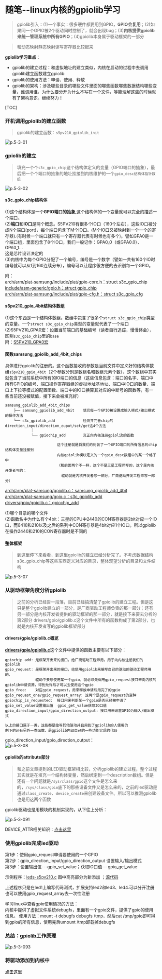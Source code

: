 
随笔--linux内核的gpiolib学习
============================

> gpiolib引入：(1)一个事实：很多硬件都要用到GPIO，**GPIO会复用**；(2)如果同一个GPIO被2个驱动同时控制了，就会出现bug；(3)**内核提供gpiolib来统一管理系统中所有GPIO**；(4)gpiolib本身属于驱动框架的一部分


> 和动态映射静态映射读写寄存器比较起来


**gpiolib学习重点**：

* gpiolib的建立过程：和虚拟地址的建立类似，内核在启动的过程中去调用gpiolib建立函数建立gpiolib
* gpiolib的使用方法：申请、使用、释放
* gpiolib的架构：涉及哪些目录的哪些文件里面的哪些函数哪些数据结构哪些变量，谁调用谁，为什么要分开为什么不写在一个文件，等能理解这些的时候就有了架构意识。继续努力！

[TOC]

### 开机调用gpiolib的建立函数
> gpiolib的建立函数：`s5pv210_gpiolib_init`

![p.5-3-01](https://raw.githubusercontent.com/TongxinV/oneBook/master/0.5.Linux-Driver%20Development/assets/%E5%9B%BE%E7%89%87.5-3-01.png)


### gpiolib的建立
> 填充一个个`s3c_gpio_chip`这个结构体定义的变量（GPIO端口的抽象），最后把一个个端口的抽象的地址挂接到内核维护的一个`gpio_desc结构体指针数组`

![p.5-3-02](https://raw.githubusercontent.com/TongxinV/oneBook/master/0.5.Linux-Driver%20Development/assets/%E5%9B%BE%E7%89%87.5-3-02.png)

#### s3c_gpio_chip结构体

(1)这个结构体是一个**GPIO端口的抽象**,这个结构体的一个变量就可以完全的描述一个端口。<br>
(2)**端口**和**IO口**是两个概念。S5PV210有很多个IO口（160个左右），这些IO口被分成N个端口(port)，每个端口包含了M个IO口。(M个IO口又被映射到一个一个的寄存器).(有时候一个端口就只有一个寄存器代表有时候也有多个)。譬如GPA0是一个端口组，里面包含了8个IO口，我们一般记作：GPA0_0（或GPA0.0）、GPA0_1...<br>
这是芯片设计决定的<br>
(3)内核中为每个GPIO分配了一个编号，编号是一个数字（譬如一共有160个IO时编号就可以从1到160连续分布），编号可以让程序很方便的去识别每一个GPIO。

附：<br>
[arch/arm/plat-samsung/include/plat/gpio-core.h：struct s3c_gpio_chip](https://github.com/TongxinV/kernel2.6.35/blob/master/arch/arm/plat-samsung/include/plat/gpio-core.h)<br>
[include/asm-generic/gpio.h：struct gpio_chip](https://github.com/TongxinV/kernel2.6.35/blob/master/include/asm-generic/gpio.h)<br>
[arch/arm/plat-samsung/include/plat/gpio-cfg.h：struct s3c_gpio_cfg](https://github.com/TongxinV/kernel2.6.35/blob/master/arch/arm/plat-samsung/include/plat/gpio-cfg.h)

#### s5pv210_gpio_4bit结构体数组

(1)这个东西是一个结构体数组，数组中包含了很多个`struct s3c_gpio_chip`类型的变量。一个`struct s3c_gpio_chip`类型的变量就代表了一个端口<br>
(2)S5PV210_GPA0宏：设置当前端口的基础编号（读者自行追踪，慢慢体会），区别`s3c_gpio_chip`里的`base`<br>
附：[S5PV210_GPA0宏](https://github.com/TongxinV/oneBook/blob/master/0.5.Linux-Driver%20Development/assets/%E5%9B%BE%E7%89%87.5-3-03.png)

#### 函数samsung_gpiolib_add_4bit_chips

具体进行gpiolib的注册的。这个函数接收的参数是当前文件中定义好的结构体数组`s5pv210_gpio_4bit`（2个参数分别是数组名和数组元素个数），这个数组中其实就包含了当前系统中所有的IO端口的信息（这些信息包含：端口的名字、端口中所有GPIO的编号、端口操作寄存器组的虚拟地址基地址、端口中IO口的数量、端口上下拉等模式的配置函数、端口中的IO口换算其对应的中断号的函数等，有一些当前还没被赋值，接下来会被填充好）

    samsung_gpiolib_add_4bit_chips
        ├── samsung_gpiolib_add_4bit    填充每一个GPIO被设置成输入模式/输出模式的操作方法
        └── s3c_gpiolib_add             检测并完善chip的direction_input/direction_ouput/set/get这4个方法
                │
                └── gpiochip_add        真正向内核注册gpiolib的函数
                
                            这个注册就是将我们的封装了一个GPIO端口的所有信息的chip结构体变量挂接到
                            内核gpiolib模块定义的一个gpio_desc数组中的某一个格子中
                            （和前面两个不一样，这个不是三星工程师写的，这个是内核开发者写的；
                              驱动就是内核开发者写一部分，厂商驱动开发工程师写一部分）

[arch/arm/plat-samsung/gpiolib.c：samsung_gpiolib_add_4bit](https://github.com/TongxinV/oneBook/blob/master/0.5.Linux-Driver%20Development/assets/%E5%9B%BE%E7%89%87.5-3-04.png)<br>
[arch/arm/plat-samsung/gpio.c：s3c_gpiolib_add](https://github.com/TongxinV/oneBook/blob/master/0.5.Linux-Driver%20Development/assets/%E5%9B%BE%E7%89%87.5-3-05.png)<br>
[drivers/gpio/gpiolib.c：gpiochip_add](https://github.com/TongxinV/oneBook/blob/master/0.5.Linux-Driver%20Development/assets/%E5%9B%BE%E7%89%87.5-3-06.png)

(1)哪个目录的哪个文件<br>
(2)函数名中为什么有个4bit：三星的CPU中2440的CON寄存器是2bit对应一个IO口，而6410和210以及之后的系列中CON寄存器是4bit对应1个IO口。所以gpiolib在操作2440和210的CON寄存器时是不同的<br>

#### **整体框架**

> 到这里停下来看看，到这里gpiolib的建立已经分析完了。不考虑数据结构s3c_gpio_chip等这些东西定义对应的目录，整体观望分析的目录和文件结构

![p.5-3-07](https://raw.githubusercontent.com/TongxinV/oneBook/master/0.5.Linux-Driver%20Development/assets/%E5%9B%BE%E7%89%87.5-3-07.png)

### 从驱动框架角度分析gpiolib

> 之前的分析已经告一段落，目前已经搞清楚了gpiolib的建立工程。但是这只是整个gpiolib建立的一部分，是厂商驱动工程师负责的那一部分；还有另一部分是内核开发者提供的驱动框架的那一部分，就是接下来要去分析的第2部分
> drivers/gpio/gpiolib.c这个文件中所有的函数构成了第2部分，也就是内核开发者写的gpiolib框架部分

#### drivers/gpio/gpiolib.c概览

[**drivers/gpio/gpiolib.c**](https://github.com/TongxinV/kernel2.6.35/blob/master/drivers/gpio/gpiolib.c)这个文件中提供的函数主要有以下部分：

    gpiochip_add: 是框架开出来的接口，给厂商驱动工程师用，用于向内核注册我们的gpiolib
    gpio_request: 是框架开出来的接口，给使用gpiolib来编写自己的驱动的驱动工程师用的，
                  驱动中要想使用某一个gpio，就必须先调用gpio_request接口来向内核的gpiolib申请资源，得到允许后才可以去使用这个gpio
    gpio_free:	  对应gpio_request，用来释放申请后用完了的gpio
    gpio_request_one/gpio_request_array: 这两个是gpio_request的变种
    gpiochip_is_requested:	接口用来判断某一个gpio是否已经被申请了
    gpio_set_value设置输出值  gpio_get_value获取IO口值
    gpio_direction_input/gpio_direction_output: 接口用来设置GPIO为输入/输出模式
    
    以上的接口属于一类，这些都是给写其他驱动并且用到了gpiolib的人使用的
    剩下的还有另外一类函数，是gpiolib内部自己的一些功能实现的代码

gpio_direction_input/gpio_direction_output：<br>
![p.5-3-08](https://raw.githubusercontent.com/TongxinV/oneBook/master/0.5.Linux-Driver%20Development/assets/%E5%9B%BE%E7%89%87.5-3-08.png)
    
#### gpiolib的attribute部分

> 和之前文章提到的LED驱动框架相比较，分析gpiolib的建立过程，整个过程其实就是在填充一个结构体变量，然后绑定到一个description数组。但是还有一个问题就是`/sys/class/gpio`这个文件是怎么来的，`/sys/class/gpio`底下的那些设备文件又是怎么来的，之前的led驱动是通过`class_create`、`device_create`来创建设备文件。所以可以推测gpiolib也是用这两个函数

gpiolib驱动也是用模块的机制实现的，从下往上分析：

![p.5-3-091](https://raw.githubusercontent.com/TongxinV/oneBook/master/0.5.Linux-Driver%20Development/assets/%E5%9B%BE%E7%89%87.5-3-091.png)

DEVICE_ATTR相关知识：[点击这里](http://blog.csdn.net/loongembedded/article/details/41176431)


### 使用gpiolib完成led驱动

第1步：使用gpio_request申请要使用的一个GPIO<br>
第2步：gpio_direction_input/gpio_direction_output 设置输入/输出模式<br>
第3步：设置输出值---gpio_set_value；获取IO口值---gpio_get_value

示例程序：[leds-s5pv210.c](https://github.com/TongxinV/oneBook/blob/master/0.5.Linux-Driver%20Development/assets/%E5%9B%BE%E7%89%87.5-3-092.png) 图中高亮部分为新添加 ；[源代码](https://github.com/TongxinV/oneBook/blob/master/0.5.Linux-Driver%20Development/assets/code.5-2/3.leds-s5pv210.c)

上述程序只是在led1上编写代码测试，扩展支持led2和led3、led4.可以分开注册也可以使用gpio_request_array去一次性注册

学习linux中查看gpio使用情况的方法：<br>
内核中提供了虚拟文件系统debugfs，里面有一个gpio文件，提供了gpio的使用信息。
使用方法：mount -t debugfs debugfs /tmp，然后cat /tmp/gpio即可得到gpio的所有信息，使用完后umount /tmp卸载掉debugfs

### 总结：gpiolib工作原理

![p.5-3-093](https://raw.githubusercontent.com/TongxinV/oneBook/master/0.5.Linux-Driver%20Development/assets/%E5%9B%BE%E7%89%87.5-3-093.png)

### 将驱动添加到内核中

[点击这里](https://github.com/TongxinV/oneBook/issues/10)
















